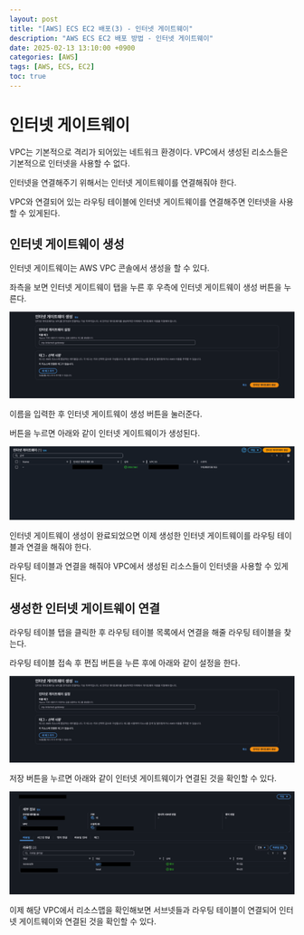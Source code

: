 ```yaml
---
layout: post
title: "[AWS] ECS EC2 배포(3) - 인터넷 게이트웨이"
description: "AWS ECS EC2 배포 방법 - 인터넷 게이트웨이"
date: 2025-02-13 13:10:00 +0900
categories: [AWS]
tags: [AWS, ECS, EC2]
toc: true
---
```


# 인터넷 게이트웨이

VPC는 기본적으로 격리가 되어있는 네트워크 환경이다. VPC에서 생성된 리소스들은 기본적으로 인터넷을 사용할 수 없다.

인터넷을 연결해주기 위해서는 인터넷 게이트웨이를 연결해줘야 한다.

VPC와 연결되어 있는 라우팅 테이블에 인터넷 게이트웨이를 연결해주면 인터넷을 사용할 수 있게된다.

## 인터넷 게이트웨이 생성

인터넷 게이트웨이는 AWS VPC 콘솔에서 생성을 할 수 있다.

좌측을 보면 인터넷 게이트웨이 탭을 누른 후 우측에 인터넷 게이트웨이 생성 버튼을 누른다.

![인터넷 게이트웨이 생성](/assets/img/post/screenshot-2025-02-13-13-09-17.png)

이름을 입력한 후 인터넷 게이트웨이 생성 버튼을 눌러준다.

버튼을 누르면 아래와 같이 인터넷 게이트웨이가 생성된다.

![인터넷 게이트웨이 생성 완료](/assets/img/post/screenshot2025-02-13-13-12-06.png)

인터넷 게이트웨이 생성이 완료되었으면 이제 생성한 인터넷 게이트웨이를 라우팅 테이블과 연결을 해줘야 한다.

라우팅 테이블과 연결을 해줘야 VPC에서 생성된 리소스들이 인터넷을 사용할 수 있게된다.

## 생성한 인터넷 게이트웨이 연결

라우팅 테이블 탭을 클릭한 후 라우팅 테이블 목록에서 연결을 해줄 라우팅 테이블을 찾는다.

라우팅 테이블 접속 후 편집 버튼을 누른 후에 아래와 같이 설정을 한다.

![라우팅 테이블 편집](/assets/img/post/screenshot-2025-02-13-13-09-17.png)

저장 버튼을 누르면 아래와 같이 인터넷 게이트웨이가 연결된 것을 확인할 수 있다.

![라우팅 테이블 확인](/assets/img/post/screenshot-2025-02-13-13-16-09.png)

이제 해당 VPC에서 리소스맵을 확인해보면 서브넷들과 라우팅 테이블이 연결되어 인터넷 게이트웨이와 연결된 것을 확인할 수 있다.
